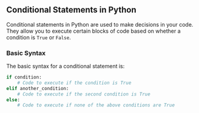## Conditional Statements in Python

Conditional statements in Python are used to make decisions in your code. They allow you to execute certain blocks of code based on whether a condition is `True` or `False`.

### Basic Syntax

The basic syntax for a conditional statement is:

```python
if condition:
    # Code to execute if the condition is True
elif another_condition:
    # Code to execute if the second condition is True
else:
    # Code to execute if none of the above conditions are True
